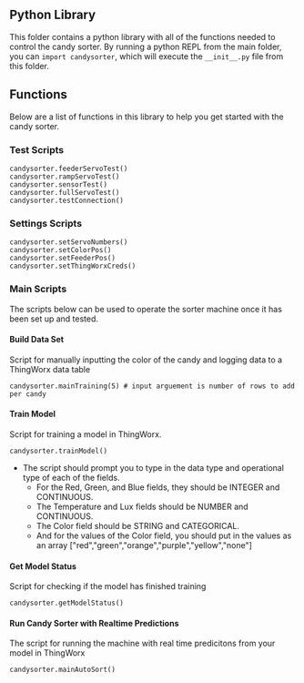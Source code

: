 ## Python Library

This folder contains a python library with all of the functions needed to control the candy sorter. By running a python REPL from the main folder, you can `import candysorter`, which will execute the `__init__.py` file from this folder.

## Functions

Below are a list of functions in this library to help you get started with the candy sorter.

### Test Scripts
```
candysorter.feederServoTest()
candysorter.rampServoTest()
candysorter.sensorTest()
candysorter.fullServoTest()
candysorter.testConnection()
```
### Settings Scripts
```
candysorter.setServoNumbers()
candysorter.setColorPos()
candysorter.setFeederPos()
candysorter.setThingWorxCreds()
```
### Main Scripts
The scripts below can be used to operate the sorter machine once it has been set up and tested.

#### Build Data Set
Script for manually inputting the color of the candy and logging data to a ThingWorx data table
```
candysorter.mainTraining(5) # input arguement is number of rows to add per candy
```

#### Train Model
Script for training a model in ThingWorx. 
```
candysorter.trainModel()
```
* The script should prompt you to type in the data type and operational type of each of the fields.
    * For the Red, Green, and Blue fields, they should be INTEGER and CONTINUOUS.
    * The Temperature and Lux fields should be NUMBER and CONTINUOUS.
    * The Color field should be STRING and CATEGORICAL.
    * And for the values of the Color field, you should put in the values as an array ["red","green","orange","purple","yellow","none"]

#### Get Model Status
Script for checking if the model has finished training
```
candysorter.getModelStatus()
```

#### Run Candy Sorter with Realtime Predictions
The script for running the machine with real time predicitons from your model in ThingWorx
```
candysorter.mainAutoSort()
```
